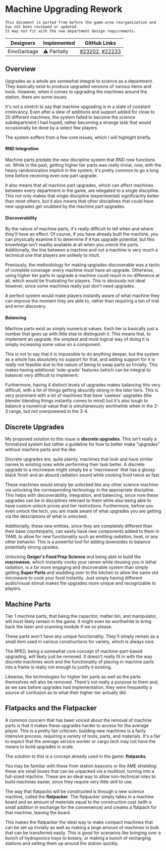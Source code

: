 # Machine Upgrading Rework
```admonish warning "Attention: Legacy Documentation!"
This document is ported from before the game-area reorganization and has not been reviewed or updated.
It may not fit with the new department design requirements.
```

| Designers | Implemented           | GitHub Links                                                                                                                                   |
|---|-----------------------|------------------------------------------------------------------------------------------------------------------------------------------------|
| EmoGarbage | :warning: Partially | [#23202](https://github.com/space-wizards/space-station-14/pull/23202), [#22233](https://github.com/space-wizards/space-station-14/pull/22233) |

## Overview

Upgrades as a whole are somewhat integral to science as a department. 
They basically exist to produce upgraded versions of various items and tools.
However, when it comes to upgrading the machines around the station, there are some issues.

It's not a stretch to say that machine upgrading is in a state of constant irrelevancy.
Even after a slew of additions and support added for close to 20 different machines, the system failed to become the science subdepartment I had hoped, rather becoming a strange task that would occasionally be done by a select few players.

The system suffers from a few core issues, which I will highlight briefly.
#### RND Integration
Machine parts predate the new discipline system that RND now functions on. 
While in the past, getting higher tier parts was really trivial, now, with the heavy randomization implicit in the system, it's pretty common to go a long time before receiving even one part upgrade.

It also means that all machine part upgrades, which can affect machines between every department in the game, are relegated to a single discipline.
This not only makes that single discipline (experimental) significantly better than most others, but it also means that other disciplines that could have new upgrades get snubbed by the machine part upgrades.

#### Discoverability
By the nature of machine parts, it's really difficult to tell when and where they'll have an effect. 
Of course, if you have already built the machine, you can physically examine it to determine if it has upgrade potential, but this knowledge isn't readily available at all when you unlock the parts.
Additionally, the line between a machine and not a machine is very much a technical one that players are unlikely to intuit.

Previously, the methodology for making upgrades discoverable was a tactic of complete coverage: every machine _must_ have an upgrade. 
Otherwise, using higher tier parts to upgrade a machine could result in no difference at all, which would be frustrating for players.
This is obviously not ideal however, since some machines really just don't need upgrades.

A perfect system would make players instantly aware of what machine they can improve the moment they are able to, rather than requiring a ton of trial and error discovery.

#### Balancing
Machine parts exist as simply numerical values. 
Each tier is basically just a number that goes up with little else to distinguish it.
This means that, to implement an upgrade, the simplest and most logical way of doing it is simply increasing some value on a component.

This is not to say that it is impossible to do anything deeper, but the system as a whole has absolutely no support for that, and adding support for it is really not feasible due to the nature of being to swap parts so trivially.
This makes having additional 'side-grade' features (which can be integral to balance) very difficult to implement. 

Furthermore, having 4 distinct levels of upgrades makes balancing this very difficult, with a lot of things getting absurdly strong in the later tiers.
This is very prominent with a lot of machines that have 'useless' upgrades (the blender blending things instantly comes to mind) but it's also tough to balance a numerical value that is simultaneously worthwhile when in the 2-3 range, but not overpowered in the 3-4.

## Discrete Upgrades
My proposed solution to this issue is **discrete upgrades**. 
This isn't really a formalized system but rather a guideline for how to better make "upgrades" without machine parts and the like.

Discrete upgrades are, quite plainly, machines that look and have similar names to existing ones while performing their task better.
A discrete upgrade to a microwave might simply be a 'macrowave' that has a glossy black finish and an absurd radiation sound while cooking food twice as fast.

These machines would simply be unlocked like any other science machine: via unlocking the corresponding technology in the appropriate discipline.
This helps with discoverability, integration, and balancing, since now these upgrades can be in disciplines relevant to them while also being able to have custom unlock prices and tier restrictions.
Furthermore, before you even unlock the tech, you are made aware of what upgrades you are getting via the descriptions of what is unlocked.

Additionally, these new entities, since they are completely different than their base counterparts, can easily have new components added to them in YAML to allow for new functionality such as emitting radiation, heat, or any other behavior.
This is a powerful tool for adding downsides to balance potentially strong upsides.

Unlocking **Geiger's Food Prep Science** and being able to build the **macrowave**, which instantly cooks your ramen while dousing you in lethal radiation, is a far more engaging and discoverable system than simply getting **Super Parts** and waddling over to the kitchen to allow the same old microwave to cook your food instantly.
Just simply having different audio/visual stimuli makes the upgrades more unique and recognizable to players.

## Machine Parts
Tier 1 machine parts, that being the capacitor, matter bin, and manipulator, will most likely remain in the game. 
It might even be worthwhile to bring back the laser and scanning module if we so please.

These parts won't have any unique functionality. 
They'll simply remain as a small item used in various constructions for variety, which is always nice.

The RPED, being a somewhat core concept of machine-part-based upgrading, will likely just be removed.
It doesn't really fit in with the way discrete machines work and the functionality of placing in machine parts into a frame is really not enough to justify it existing. 

Likewise, the technologies for higher tier parts as well as the parts themselves will also be removed.
There's not really a purpose to them and, as we saw before upgrades had implementation, they were frequently a source of confusion as to what their higher tier actually did.

## Flatpacks and the Flatpacker
A common concern that has been voiced about the removal of machine parts is that it makes these upgrades harder to access for the average player.
This is a pretty fair criticism: building new machines is a fairly intensive process, requiring a variety of tools, parts, and materials.
It's a fair to expect that the average service worker or cargo tech may not have the means to build upgrades in scale.

The solution to this is a concept already used in the game: **flatpacks**.

You may be familiar with these from station beacons or the AME shielding: these are small boxes that can be unpacked via a multitool, turning into a full-sized machine.
These are an ideal way to allow non-technical roles to build machines easier, since they require very little skill to use.

The way that flatpacks will be constructed is through a new science machine, called the **flatpacker**. 
The flatpacker simply takes in a machine board and an amount of materials equal to the construction cost (with a small addition in exchange for the convenience) and creates a flatpack for that machine, leaving the board.

This makes the flatpacker the ideal way to make compact machines that can be set up trivially as well as making a large amount of machines in bulk that can be transferred easily.
This is good for scenarios like bringing over a bunch of hydroponics trays to botany, or making a bunch of recharging stations and setting them up around the station quickly.